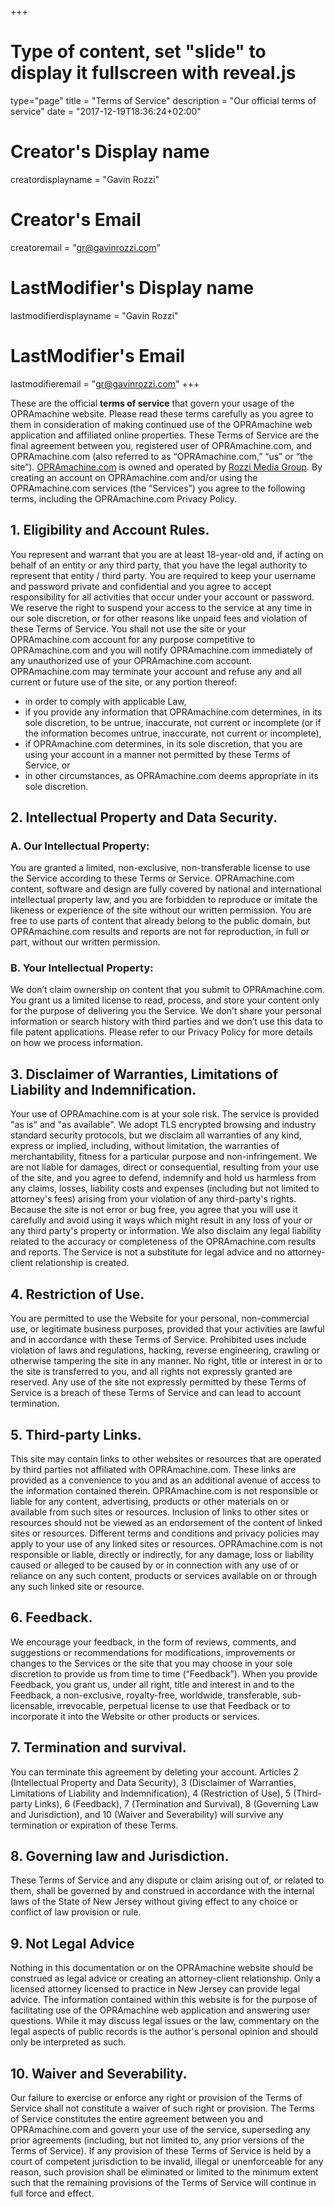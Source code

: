 +++
# Type of content, set "slide" to display it fullscreen with reveal.js
type="page"
title = "Terms of Service"
description = "Our official terms of service"
date = "2017-12-19T18:36:24+02:00"
# Creator's Display name
creatordisplayname = "Gavin Rozzi"
# Creator's Email
creatoremail = "gr@gavinrozzi.com"
# LastModifier's Display name
lastmodifierdisplayname = "Gavin Rozzi"
# LastModifier's Email
lastmodifieremail = "gr@gavinrozzi.com"
+++

These are the official **terms of service** that govern your usage of the OPRAmachine website. Please read these terms carefully as you agree to them in consideration of making continued use of the OPRAmachine web application and affiliated online properties.
These Terms of Service are the final agreement between you, registered user of OPRAmachine.com, and OPRAmachine.com (also referred to as “OPRAmachine.com,” “us” or “the site”). [OPRAmachine.com](https://opramachine.com/) is owned and operated by [Rozzi Media Group](https://rozzi.media/). By creating an account on OPRAmachine.com and/or using the OPRAmachine.com services (the “Services”) you agree to the following terms, including the OPRAmachine.com Privacy Policy.

## 1.	Eligibility and Account Rules.
You represent and warrant that you are at least 18-year-old and, if acting on behalf of an entity or any third party, that you have the legal authority to represent that entity / third party. You are required to keep your username and password private and confidential and you agree to accept responsibility for all activities that occur under your account or password. We reserve the right to suspend your access to the service at any time in our sole discretion, or for other reasons like unpaid fees and violation of these Terms of Service. You shall not use the site or your OPRAmachine.com account for any purpose competitive to OPRAmachine.com and you will notify OPRAmachine.com immediately of any unauthorized use of your OPRAmachine.com account. OPRAmachine.com may terminate your account and refuse any and all current or future use of the site, or any portion thereof:
- in order to comply with applicable Law,
- if you provide any information that OPRAmachine.com determines, in its sole discretion, to be untrue, inaccurate, not current or incomplete (or if the information becomes untrue, inaccurate, not current or incomplete),
-	if OPRAmachine.com determines, in its sole discretion, that you are using your account in a manner not permitted by these Terms of Service, or
- in other circumstances, as OPRAmachine.com deems appropriate in its sole discretion.

## 2.	Intellectual Property and Data Security.  
### A.	Our Intellectual Property:
You are granted a limited, non-exclusive, non-transferable license to use the Service according to these Terms or Service. OPRAmachine.com content, software and design are fully covered by national and international intellectual property law, and you are forbidden to reproduce or imitate the likeness or experience of the site without our written permission. You are free to use parts of content that already belong to the public domain, but OPRAmachine.com results and reports are not for reproduction, in full or part, without our written permission.
### B.	Your Intellectual Property:
We don’t claim ownership on content that you submit to OPRAmachine.com. You grant us a limited license to read, process, and store your content only for the purpose of delivering you the Service. We don’t share your personal information or search history with third parties and we don’t use this data to file patent applications. Please refer to our Privacy Policy for more details on how we process information.

## 3.	Disclaimer of Warranties, Limitations of Liability and Indemnification.
Your use of OPRAmachine.com is at your sole risk. The service is provided "as is" and "as available". We adopt TLS encrypted browsing and industry standard security protocols, but we disclaim all warranties of any kind, express or implied, including, without limitation, the warranties of merchantability, fitness for a particular purpose and non-infringement. We are not liable for damages, direct or consequential, resulting from your use of the site, and you agree to defend, indemnify and hold us harmless from any claims, losses, liability costs and expenses (including but not limited to attorney's fees) arising from your violation of any third-party's rights. Because the site is not error or bug free, you agree that you will use it carefully and avoid using it ways which might result in any loss of your or any third party's property or information. We also disclaim any legal liability related to the accuracy or completeness of the OPRAmachine.com results and reports. The Service is not a substitute for legal advice and no attorney-client relationship is created.

## 4.	Restriction of Use.
You are permitted to use the Website for your personal, non-commercial use, or legitimate business purposes, provided that your activities are lawful and in accordance with these Terms of Service. Prohibited uses include violation of laws and regulations, hacking, reverse engineering, crawling or otherwise tampering the site in any manner. No right, title or interest in or to the site is transferred to you, and all rights not expressly granted are reserved. Any use of the site not expressly permitted by these Terms of Service is a breach of these Terms of Service and can lead to account termination.

## 5.	Third-party Links.
This site may contain links to other websites or resources that are operated by third parties not affiliated with OPRAmachine.com. These links are provided as a convenience to you and as an additional avenue of access to the information contained therein. OPRAmachine.com is not responsible or liable for any content, advertising, products or other materials on or available from such sites or resources. Inclusion of links to other sites or resources should not be viewed as an endorsement of the content of linked sites or resources. Different terms and conditions and privacy policies may apply to your use of any linked sites or resources. OPRAmachine.com is not responsible or liable, directly or indirectly, for any damage, loss or liability caused or alleged to be caused by or in connection with any use of or reliance on any such content, products or services available on or through any such linked site or resource.

## 6.	Feedback.
We encourage your feedback, in the form of reviews, comments, and suggestions or recommendations for modifications, improvements or changes to the Services or the site that you may choose in your sole discretion to provide us from time to time (“Feedback”). When you provide Feedback, you grant us, under all right, title and interest in and to the Feedback, a non-exclusive, royalty-free, worldwide, transferable, sub-licensable, irrevocable, perpetual license to use that Feedback or to incorporate it into the Website or other products or services.

## 7.	Termination and survival.
You can terminate this agreement by deleting your account. Articles 2 (Intellectual Property and Data Security), 3 (Disclaimer of Warranties, Limitations of Liability and Indemnification), 4 (Restriction of Use), 5 (Third-party Links), 6 (Feedback), 7 (Termination and Survival), 8 (Governing Law and Jurisdiction), and 10 (Waiver and Severability) will survive any termination or expiration of these Terms.

## 8.	Governing law and Jurisdiction.
These Terms of Service and any dispute or claim arising out of, or related to them, shall be governed by and construed in accordance with the internal laws of the State of New Jersey without giving effect to any choice or conflict of law provision or rule.

## 9. Not Legal Advice
Nothing in this documentation or on the OPRAmachine website should be construed as legal advice or creating an attorney-client relationship. Only a licensed attorney licensed to practice in New Jersey can provide legal advice. The information contained within this website is for the purpose of facilitating use of the OPRAmachine web application and answering user questions. While it may discuss legal issues or the law, commentary on the legal aspects of public records is the author's personal opinion and should only be interpreted as such.

## 10.	Waiver and Severability.
Our failure to exercise or enforce any right or provision of the Terms of Service shall not constitute a waiver of such right or provision. The Terms of Service constitutes the entire agreement between you and OPRAmachine.com and govern your use of the service, superseding any prior agreements (including, but not limited to, any prior versions of the Terms of Service). If any provision of these Terms of Service is held by a court of competent jurisdiction to be invalid, illegal or unenforceable for any reason, such provision shall be eliminated or limited to the minimum extent such that the remaining provisions of the Terms of Service will continue in full force and effect.

